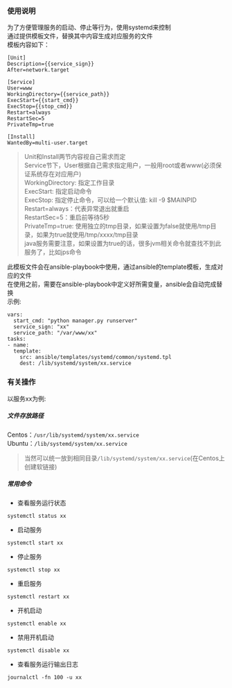 ### 使用说明
为了方便管理服务的启动、停止等行为，使用systemd来控制  
通过提供模板文件，替换其中内容生成对应服务的文件  
模板内容如下：  
```
[Unit]
Description={{service_sign}}
After=network.target

[Service]
User=www
WorkingDirectory={{service_path}}
ExecStart={{start_cmd}}
ExecStop={{stop_cmd}}
Restart=always
RestartSec=5
PrivateTmp=true

[Install]
WantedBy=multi-user.target
```
> Unit和Install两节内容视自己需求而定  
> Service节下，User根据自己需求指定用户，一般用root或者www(必须保证系统存在对应用户)  
> WorkingDirectory: 指定工作目录  
> ExecStart: 指定启动命令  
> ExecStop: 指定停止命令，可以给一个默认值: kill -9 $MAINPID
> Restart=always：代表异常退出就重启  
> RestartSec=5：重启前等待5秒  
> PrivateTmp=true: 使用独立的tmp目录，如果设置为false就使用/tmp目录，如果为true就使用/tmp/xxxx/tmp目录  
> java服务需要注意，如果设置为true的话，很多jvm相关命令就查找不到此服务了，比如jps命令  

此模板文件会在ansible-playbook中使用，通过ansible的template模板，生成对应的文件  
在使用之前，需要在ansible-playbook中定义好所需变量，ansible会自动完成替换  
示例:  
```
vars:
  start_cmd: "python manager.py runserver"
  service_sign: "xx"
  service_path: "/var/www/xx"
tasks:
- name:
  template:
    src: ansible/templates/systemd/common/systemd.tpl
    dest: /lib/systemd/system/xx.service
```

### 有关操作
以服务xx为例:  

##### 文件存放路径
Centos：```/usr/lib/systemd/system/xx.service```  
Ubuntu：```/lib/systemd/system/xx.service```  
> 当然可以统一放到相同目录```/lib/systemd/system/xx.service```(在Centos上创建软链接)  

##### 常用命令
* 查看服务运行状态
```
systemctl status xx
```
* 启动服务
```
systemctl start xx
```
* 停止服务
```
systemctl stop xx
```
* 重启服务
```
systemctl restart xx
```
* 开机启动
```
systemctl enable xx
```
* 禁用开机启动
```
systemctl disable xx
```
* 查看服务运行输出日志
```
journalctl -fn 100 -u xx
```

